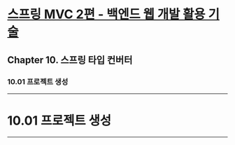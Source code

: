 # <a href = "../README.md" target="_blank">스프링 MVC 2편 - 백엔드 웹 개발 활용 기술</a>
## Chapter 10. 스프링 타입 컨버터
### 10.01 프로젝트 생성

---

# 10.01 프로젝트 생성

---


